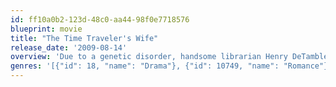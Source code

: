 ```yaml
---
id: ff10a0b2-123d-48c0-aa44-98f0e7718576
blueprint: movie
title: "The Time Traveler's Wife"
release_date: '2009-08-14'
overview: 'Due to a genetic disorder, handsome librarian Henry DeTamble involuntarily zips through time, appearing at various moments in the life of his true love, the beautiful artist Clare Abshire.'
genres: '[{"id": 18, "name": "Drama"}, {"id": 10749, "name": "Romance"}, {"id": 14, "name": "Fantasy"}]'
---
```

